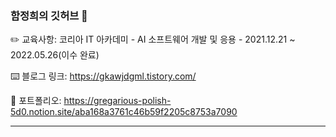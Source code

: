 ### 함정희의 깃허브 👋


✏️ 교육사항: 코리아 IT 아카데미 - AI 소프트웨어 개발 및 응용 - 2021.12.21 ~ 2022.05.26(이수 완료)

⌨️ 블로그 링크: https://gkawjdgml.tistory.com/

📖 포트폴리오: https://gregarious-polish-5d0.notion.site/aba168a3761c46b59f2205c8753a7090

<hr>

